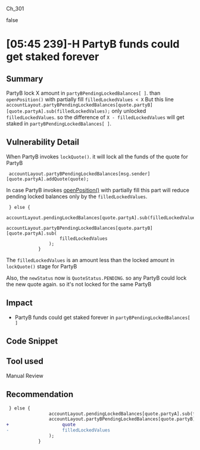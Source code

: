 Ch_301

false

# [05:45 239]-H PartyB funds could get staked forever

## Summary
PartyB lock X amount in `partyBPendingLockedBalances[ ]`. than `openPosition()` with partially fill `filledLockedValues < X` 
But this line `accountLayout.partyBPendingLockedBalances[quote.partyB][quote.partyA].sub(filledLockedValues);` 
only unlocked `filledLockedValues`. so the difference of `X - filledLockedValues` will get staked in `partyBPendingLockedBalances[ ]`.  

## Vulnerability Detail
When PartyB invokes `lockQuote()`. it will lock all the funds of the quote for PartyB 
```solidity
 accountLayout.partyBPendingLockedBalances[msg.sender][quote.partyA].addQuote(quote);
```

In case PartyB invokes [openPosition()](https://github.com/sherlock-audit/2023-06-symmetrical/blob/main/symmio-core/contracts/facets/PartyB/PartyBFacetImpl.sol#L169-L254) with partially fill
this part will reduce pending locked balances only by the `filledLockedValues`.
```solidity
 } else {
                accountLayout.pendingLockedBalances[quote.partyA].sub(filledLockedValues);
                accountLayout.partyBPendingLockedBalances[quote.partyB][quote.partyA].sub(
                    filledLockedValues
                );
            }
```
The `filledLockedValues` is an amount less than the locked amount in `lockQuote()` stage for PartyB 

Also, the `newStatus` now is `QuoteStatus.PENDING`. so any PartyB could lock the new quote again. so it's not locked for the same PartyB  

## Impact
- PartyB funds could get staked forever in `partyBPendingLockedBalances[ ]` 

## Code Snippet

## Tool used

Manual Review

## Recommendation
```diff
 } else {
                accountLayout.pendingLockedBalances[quote.partyA].sub(filledLockedValues);
                accountLayout.partyBPendingLockedBalances[quote.partyB][quote.partyA].sub(
+                    quote
-                    filledLockedValues
                );
            }
```